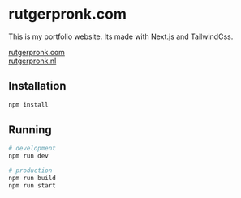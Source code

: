 # rutgerpronk.com

This is my portfolio website. Its made with Next.js and TailwindCss.

[rutgerpronk.com](https://rutgerpronk.com) <br>
[rutgerpronk.nl](https://rutgerpronk.nl)

## Installation

```bash
npm install
```

## Running

```bash
# development
npm run dev

# production
npm run build
npm run start
```